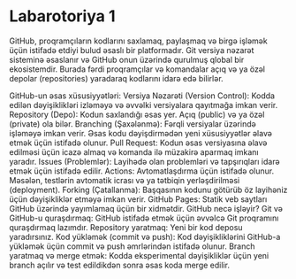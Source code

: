 # Labarotoriya 1
GitHub, proqramçıların kodlarını saxlamaq, paylaşmaq və birgə işləmək üçün istifadə etdiyi bulud əsaslı bir platformadır. Git versiya nəzarət sisteminə əsaslanır və GitHub onun üzərində qurulmuş qlobal bir ekosistemdir. Burada fərdi proqramçılar və komandalar açıq və ya özəl depolar (repositories) yaradaraq kodlarını idarə edə bilirlər.

GitHub-un əsas xüsusiyyətləri:
Versiya Nəzarəti (Version Control): Kodda edilən dəyişiklikləri izləməyə və əvvəlki versiyalara qayıtmağa imkan verir.
Repository (Depo): Kodun saxlandığı əsas yer. Açıq (public) və ya özəl (private) ola bilər.
Branching (Şaxələnmə): Fərqli versiyalar üzərində işləməyə imkan verir. Əsas kodu dəyişdirmədən yeni xüsusiyyətlər əlavə etmək üçün istifadə olunur.
Pull Request: Kodun əsas versiyasına əlavə edilməsi üçün icazə almaq və komanda ilə müzakirə aparmaq imkanı yaradır.
Issues (Problemlər): Layihədə olan problemləri və tapşırıqları idarə etmək üçün istifadə edilir.
Actions: Avtomatlaşdırma üçün istifadə olunur. Məsələn, testlərin avtomatik icrası və ya tətbiqin yerləşdirilməsi (deployment).
Forking (Çatallanma): Başqasının kodunu götürüb öz layihəniz üçün dəyişikliklər etməyə imkan verir.
GitHub Pages: Statik veb saytları GitHub üzərində yayımlamaq üçün bir xidmətdir.
GitHub necə işləyir?
Git və GitHub-u quraşdırmaq: GitHub istifadə etmək üçün əvvəlcə Git proqramını quraşdırmaq lazımdır.
Repository yaratmaq: Yeni bir kod deposu yaradırsınız.
Kod yükləmək (commit və push): Kod dəyişikliklərini GitHub-a yükləmək üçün commit və push əmrlərindən istifadə olunur.
Branch yaratmaq və merge etmək: Kodda eksperimental dəyişikliklər üçün yeni branch açılır və test edildikdən sonra əsas koda merge edilir.
